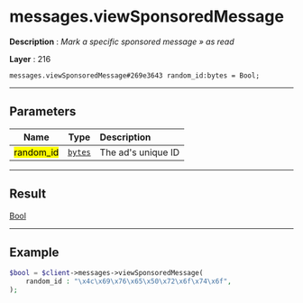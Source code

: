 # messages.viewSponsoredMessage

**Description** : *Mark a specific sponsored message &raquo; as read*

**Layer** : 216

```tl
messages.viewSponsoredMessage#269e3643 random_id:bytes = Bool;
```

---

## Parameters

| Name | Type | Description |
| :---: | :---: | :--- |
| <mark>random_id</mark> | [`bytes`](type/bytes) | The ad's unique ID |

---

## Result

[Bool](type/Bool)

---

## Example

```php
$bool = $client->messages->viewSponsoredMessage(
	random_id : "\x4c\x69\x76\x65\x50\x72\x6f\x74\x6f",
);
```